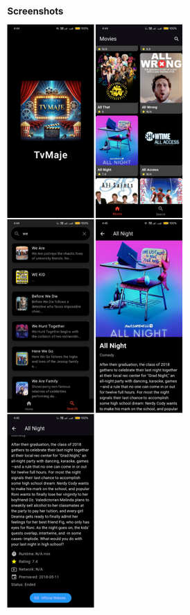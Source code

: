 ## Screenshots
<p float="left">
  <img src="https://github.com/jnvshubham7/TvMaje/raw/main/screenshot//flutter_01.png" width="200" />
  <img src="https://github.com/jnvshubham7/TvMaje/raw/main/screenshot//flutter_02.png" width="200" />
  <img src="https://github.com/jnvshubham7/TvMaje/raw/main/screenshot//flutter_03.png" width="200" />
  <img src="https://github.com/jnvshubham7/TvMaje/raw/main/screenshot//flutter_04.png" width="200" />
  <img src="https://github.com/jnvshubham7/TvMaje/raw/main/screenshot//flutter_05.png" width="200" />
</p>
